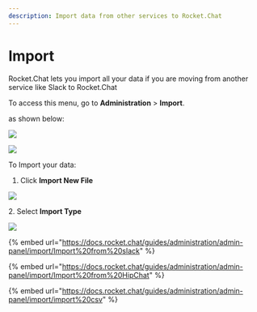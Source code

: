 ```yaml
---
description: Import data from other services to Rocket.Chat
---
```


# Import

Rocket.Chat lets you import all your data if you are moving from another service like Slack to Rocket.Chat

To access this menu, go to **Administration** > **Import**.

as shown below:

![](<../../../../.gitbook/assets/2021-11-20\_23-29-48 (1) (1) (1) (1) (12) (10) (1) (9).png>)

![](../../../../.gitbook/assets/2021-11-21\_00-05-22.png)

To Import your data:

1. Click **Import New File**

![](<../../../../.gitbook/assets/2021-11-21\_00-03-04 (1).png>)

2\. Select **Import Type**

![](../../../../.gitbook/assets/2021-11-21\_00-06-49.png)

{% embed url="https://docs.rocket.chat/guides/administration/admin-panel/import/Import%20from%20slack" %}

{% embed url="https://docs.rocket.chat/guides/administration/admin-panel/import/Import%20from%20HipChat" %}

{% embed url="https://docs.rocket.chat/guides/administration/admin-panel/import/import%20csv" %}
